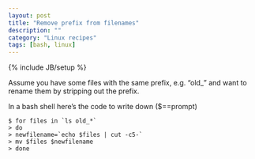 ```yaml
---
layout: post
title: "Remove prefix from filenames"
description: ""
category: "Linux recipes"
tags: [bash, linux]
---
```

{% include JB/setup %}

Assume you have some files with the same prefix, e.g. “old_” and want to rename them by stripping out the prefix.

In a bash shell here’s the code to write down ($==prompt)

    $ for files in `ls old_*`
    > do
    > newfilename=`echo $files | cut -c5-`
    > mv $files $newfilename
    > done